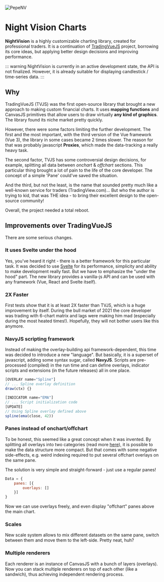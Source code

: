 
![PepeNV](/nv-banner.jpeg)

# <span style="">Night Vision Charts</span>

**NightVision** is a highly customizable charting library, created for professional traders. It is a continuation of [TradingVueJS](https://github.com/tvjsx/trading-vue-js) project, borrowing its core ideas, but applying better design decisions and improving performance.   

::: warning
NightVision is currently in an active development state, the API is not finalized. However, it is already suitable for displaying candlestick / time-series data.
:::

## Why

TradingVueJS (TVJS) was the first open-source library that brought a new approach to making custom financial charts. It uses **mapping functions** and CanvasJS primitives that allow users to draw virtually **any kind of graphics**. The library found its niche market pretty quickly.

However, there were some factors limiting the further development. The first and the most important, with the third version of the Vue framework (Vue 3), the library in some cases became 2 times slower. The reason for that was probably javascript **Proxies**, which made the data-tracking a really heavy task.

The second factor, TVJS has some controversial design decisions, for example, splitting all data between *onchart* & *offchart* sections. This particular thing brought a lot of pain to the life of the core developer. The concept of a simple 'Pane' could've saved the situation.  

And the third, but not the least, is the name that sounded pretty much like a well-known service for traders (TradingView.com)... But who the author is trying to kid, that was THE idea - to bring their excellent design to the open-source community!

Overall, the project needed a total reboot.

## Improvements over TradingVueJS

There are some serious changes.

### It uses Svelte under the hood

Yes, you've heard it right - there is a better framework for this particular task. It was decided to use [Svelte](https://svelte.dev/) for its performance, simplicity and ability to make development really fast. But we have to emphasize the "under the hood" part. The new library provides a vanilla-js API and can be used with any framework (Vue, React and Svelte itself).


### 2X Faster

First tests show that it is at least 2X faster than TVJS, which is a huge improvement by itself. During the bull market of 2021 the core developer was trading with 6-chart matrix and lags were making him mad (especially during the most heated times!). Hopefully, they will not bother users like this anymore.

### NavyJS scripting framework

Instead of making the overlay-building api framework-dependent, this time was decided to introduce a new "language". But basically, it is a superset of javascript, adding some syntax sugar, called **NavyJS**. Scripts are pre-processed (compiled) in the run time and can define overlays, indicator scripts and extensions (in the future releases) all in one place.

```js
[OVERLAY name="Spline"]
// ... Spline overlay definition
draw(ctx) {}

[INDICATOR name="EMA"]
// ... Script initialization code
[UPDATE]
// Using Spline overlay defined above
spline(ema(close, 42))
```  

### Panes instead of onchart/offchart

To be honest, this seemed like a great concept when it was invented. By splitting all overlays into two categories (read more [here](https://github.com/tvjsx/trading-vue-js#data-structure)), it is possible to make the data structure more compact. But that comes with some negative side-effects, e.g. weird indexing required to put several offchart overlays on the same pane.  

The solution is very simple and straight-forward - just use a regular panes!

```js
Data = {
    panes: [{
        overlays: []
    }]
}
```  

Now we can use overlays freely, and even display "offchart" panes above the main chart.

### Scales

New scale system allows to mix different datasets on the same pane, switch between them and move them to the left-side. Pretty neat, huh?

### Multiple renderers

Each renderer is an instance of CanvasJS with a bunch of layers (overlays). Now you can stack multiple renderers on top of each other (like a sandwich), thus achieving independent rendering process.
